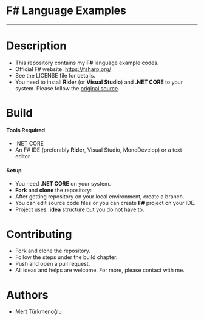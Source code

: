 # F# Language Examples
***
# Description
* This repository contains my **F#** language example codes.
* Official F# website: https://fsharp.org/
* See the LICENSE file for details.
* You need to install **Rider** (or **Visual Studio**) and **.NET CORE** to your system. Please follow the [original source].
# Build
#### Tools Required
* .NET CORE
* An F# IDE (preferably **Rider**, Visual Studio, MonoDevelop) or a text editor
#### Setup
* You need **.NET CORE** on your system.
* **Fork** and **clone** the repository:
* After getting repository on your local environment, create a branch.
* You can edit source code files or you can create **F#** project on your IDE.
* Project uses **.idea** structure but you do not have to.
# Contributing
* Fork and clone the repository.
* Follow the steps under the build chapter.
* Push and open a pull request.
* All ideas and helps are welcome. For more, please contact with me.
# Authors
* Mert Türkmenoğlu

[original source]: https://fsharp.org/